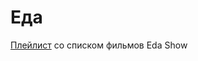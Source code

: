 # Еда

[Плейлист](https://www.youtube.com/playlist?list=PLtFGd2b_4k_GzOD7u8HsPLFI4nZ_ZcVFR&disable_polymer=true) со списком фильмов Eda Show

